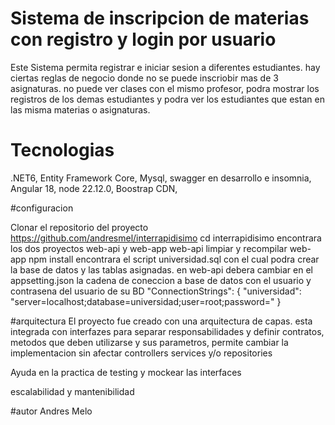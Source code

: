 # Sistema de inscripcion de materias con registro y login por usuario

Este Sistema permita registrar e iniciar sesion a diferentes estudiantes. hay ciertas reglas de negocio donde 
no se puede inscriobir mas de 3 asignaturas. no puede ver clases con el mismo profesor, podra mostrar los registros de los demas estudiantes y podra ver los estudiantes
que estan en las misma materias o asignaturas.

# Tecnologias
.NET6,
Entity Framework  Core,
Mysql,
swagger en desarrollo e insomnia,
Angular 18,
node 22.12.0,
Boostrap CDN,


#configuracion

 Clonar el repositorio del proyecto
 https://github.com/andresmel/interrapidisimo
 cd interrapidisimo
 encontrara los dos proyectos web-api y web-app
 web-api limpiar y recompilar
 web-app npm install
 encontrara el script universidad.sql con el cual podra crear la base de datos y las tablas asignadas.
 en web-api debera cambiar en el appsetting.json la cadena de coneccion a base de datos con el usuario y contrasena del usuario de su  BD
 "ConnectionStrings": {
  "universidad": "server=localhost;database=universidad;user=root;password="
}

#arquitectura
El proyecto fue creado con una arquitectura de capas. esta integrada con interfazes para separar responsabilidades y definir contratos, metodos que deben utilizarse y sus parametros,
permite cambiar la implementacion sin afectar controllers services y/o repositories

Ayuda en la practica de testing  y mockear las interfaces

escalabilidad y mantenibilidad


#autor 
Andres Melo



 
 
 
 
